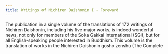 ```yaml
---
title: Writings of Nichiren Daishonin I - Foreward
---
```


The publication in a single volume of the translations of 172 writings of Nichiren Daishonin, including his five major works, is indeed wonderful news, not only for members of the Soka Gakkai International (SGI), but for all English-speaking people interested in Buddhism. This volume is the translation of works in the Nichiren Daishonin gosho zenshū (The Complete
